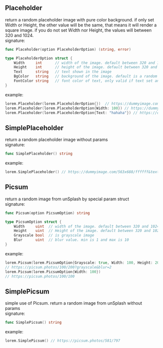 ## Placeholder       
return a random placeholder image with pure color background. if only set Width or Height, the other value will
be the same, that means it will render a square image.  if you do not set Width nor Height, the values will between 320 and 1024.                    
signature:      
```go
func Placeholder(option PlaceholderOption) (string, error)      

type PlaceholderOption struct {
	Width     int      // width of the image. default between 320 and 1024
	Height    int      // height of the image. default between 320 and 1024
	Text      string   // text shown in the image
	BgColor   string   // background of the image. default is a random hex color
	FontColor string   // font color of text, only valid if text set and value will be #fffff, if bgColor is dark, or #000000 if bgColor is light
}
```
example:     
```go
lorem.Placeholder(lorem.PlaceholderOption{})  // https://dummyimage.com/563x688/ffffff
lorem.Placeholder(lorem.PlaceholderOption{Width: 100}) // https://dummyimage.com/100x100/31b6c6
lorem.Placeholder(lorem.PlaceholderOption{Text: "hahaha"}) // https://dummyimage.com/449x772/67320c/ffffff&text=hahaha
```

## SimplePlaceholder        
return a random placeholder image without params        
signature:     
```go
func SimplePlaceholder() string
```
example:     
```go
lorem.SimplePlaceholder() // https://dummyimage.com/563x688/ffffff&text=image 
```

## Picsum      
return a random image from unSplash by special param struct        
signature:      
```go
func Picsum(option PicsumOption) string

type PicsumOption struct {
	Width     uint  // width of the image. default between 320 and 1024
	Height    uint  // Height of the image. default between 320 and 1024
	Grayscale bool  // is grayscale image
	Blur      uint  // blur value. min is 1 and max is 10
}
```
example:      
```go
lorem.Picsum(lorem.PicsumOption{Grayscale: true, Width: 100, Height: 200, Blur: 2})
// https://picsum.photos/100/200?grayscale&blur=2
lorem.Picsum(lorem.PicsumOption{Width: 100})
// https://picsum.photos/100/100
```

## SimplePicsum       
simple use of Picsum. return a random image from unSplash without params            
signature:      
```go
func SimplePicsum() string
```
example:     
```go
lorem.SimplePicsum() // https://picsum.photos/581/797
```